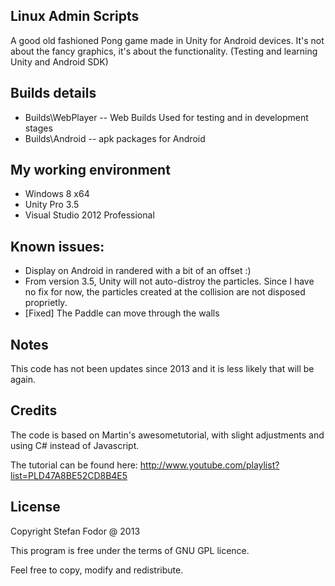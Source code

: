 Linux Admin Scripts
----

A good old fashioned Pong game made in Unity for Android devices.
It's not about the fancy graphics, it's about the functionality.
(Testing and learning Unity and Android SDK)

Builds details
---
* Builds\WebPlayer -- Web Builds Used for testing and in development stages
* Builds\Android -- apk packages for Android

My working environment
---
* Windows 8 x64
* Unity Pro 3.5
* Visual Studio 2012 Professional

Known issues:
---
* Display on Android in randered with a bit of an offset :)
* From version 3.5, Unity will not auto-distroy the particles. Since I have no fix for now, the particles created at the collision are not disposed proprietly.
* [Fixed] The Paddle can move through the walls

Notes
---

This code has not been updates since 2013 and it is less likely that will be again.

Credits
---
The code is based on Martin's awesometutorial, with slight adjustments and using C# instead of Javascript.

The tutorial can be found here: http://www.youtube.com/playlist?list=PLD47A8BE52CD8B4E5

License
---
Copyright Stefan Fodor @ 2013

This program is free under the terms of GNU GPL licence.

Feel free to copy, modify and redistribute.
